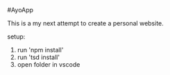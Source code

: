 #AyoApp

This is a my next attempt to create a personal website.

setup:
1. run 'npm install'
2. run 'tsd install'
3. open folder in vscode